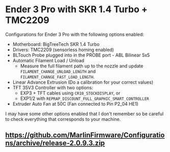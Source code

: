 # Ender 3 Pro with SKR 1.4 Turbo + TMC2209

Configurations for Ender 3 Pro with the following options enabled:

  - Motherboard: BigTreeTech SKR 1.4 Turbo
  - Drivers: TMC2209 (sensorless homing enabled)
  - BLTouch Probe plugged into in the PROBE port - ABL Bilinear 5x5
  - Automatic Filament Load / Unload
    - Measure the full filament path up to the nozzle and update `FILAMENT_CHANGE_UNLOAD_LENGTH` and `FILAMENT_CHANGE_FAST_LOAD_LENGTH`.
  - Linear Advance Extrusion (Do a calibration for your correct values)
  - TFT 35V3 Controller with two options:
    - EXP3 + TFT cables using `CR10_STOCKDISPLAY`, or
    - EXP1/2 with `REPRAP_DISCOUNT_FULL_GRAPHIC_SMART_CONTROLLER`
  - Extruder Auto Fan at 50C (Fan connected to Pin P2_04 HE1)

I may have some other options enabled that I don't remember so be careful to check everything that corresponds to your machine.
## https://github.com/MarlinFirmware/Configurations/archive/release-2.0.9.3.zip
